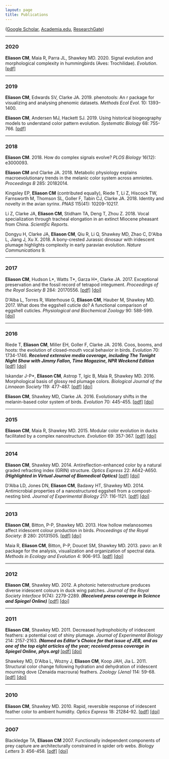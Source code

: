 ```yaml
---
layout: page
title: Publications
---
```


([Google Scholar](http://scholar.google.com/citations?user=IJ7DM7kAAAAJ&amp;hl=en), [Academia.edu](http://utexas.academia.edu/ChadEliason), [ResearchGate](https://www.researchgate.net/profile/Chad_Eliason))

<!-- ## Published or in press -->

---

### 2020

__Eliason CM__, Maia R, Parra JL, Shawkey MD. 2020. Signal evolution and morphological complexity in hummingbirds (Aves: Trochilidae). _Evolution_. [[pdf]]({{url}}/pdfs/hummingbirds.pdf)


---

### 2019

__Eliason CM__, Edwards SV, Clarke JA. 2019. phenotools: An r package for visualizing and analysing phenomic datasets. _Methods Ecol Evol._ 10: 1393–1400.

__Eliason CM__, Andersen MJ, Hackett SJ. 2019. Using historical biogeography models to understand color pattern evolution. _Systematic Biology_ 68: 755-766. [[pdf]]({{url}}/pdfs/plumage.pdf)

---

### 2018

__Eliason CM__. 2018. How do complex signals evolve? _PLOS Biology_ 16(12): e3000093.

__Eliason CM__ and Clarke JA. 2018. Metabolic physiology explains macroevolutionary trends in the melanic color system across amniotes. _Proceedings B_ 285: 20182014.

Kingsley EP, __Eliason CM__ (contributed equally), Riede T, Li Z, Hiscock TW, Farnsworth M, Thomson SL, Goller F, Tabin CJ, Clarke JA. 2018. Identity and novelty in the avian syrinx. _PNAS_ 115(41): 10209-10217.

Li Z, Clarke JA, __Eliason CM__, Stidham TA, Deng T, Zhou Z. 2018. Vocal specialization through tracheal elongation in an extinct Miocene pheasant from China. _Scientific Reports_.

Dongyu H, Clarke JA, __Eliason CM__, Qiu R, Li Q, Shawkey MD, Zhao C, D'Alba L, Jiang J, Xu X. 2018. A bony-crested Jurassic dinosaur with iridescent plumage highlights complexity in early paravian evolution. _Nature Communications_ 9.

---

### 2017

__Eliason CM__, Hudson L*, Watts T*, Garza H*, Clarke JA. 2017. Exceptional preservation and the fossil record of tetrapod integument. _Proceedings of the Royal Society B_ 284: 20170556. [[pdf]]({{url}}/pdfs/lagerstatten.pdf) [[doi]](http://dx.doi.org/10.1098/rspb.2017.0556)

D'Alba L, Torres R, Waterhouse G, __Eliason CM__, Hauber M, Shawkey MD. 2017. What does the eggshell cuticle do? A functional comparison of eggshell cuticles. _Physiological and Biochemical Zoology_ 90: 588-599. [[doi]](https://doi.org/10.1086/693434)

---

### 2016

Riede T, __Eliason CM__, Miller EH, Goller F, Clarke JA. 2016. Coos, booms, and hoots: the evolution of closed-mouth vocal behavior in birds. _Evolution_ 70: 1734-1746. ___Received extensive media coverage, including The Tonight Night Show with Jimmy Fallon, Time Magazine, NPR Weekend Edition___ [[pdf]]({{url}}/pdfs/coos.pdf) [[doi]](http://dx.doi.org/10.1111/evo.12988)

Iskandar J-P*, __Eliason CM__, Astrop T, Igic B, Maia R, Shawkey MD. 2016. Morphological basis of glossy red plumage colors. _Biological Journal of the Linnaean Society_ 119: 477-487. [[pdf]]({{url}}/pdfs/shiny.pdf) [[doi]](http://dx.doi.org/10.1111/bij.12810)

__Eliason CM__, Shawkey MD, Clarke JA. 2016. Evolutionary shifts in the melanin-based color system of birds. _Evolution_ 70: 445-455. [[pdf]]({{url}}/pdfs/melanin.pdf) [[doi]](https://dx.doi.org/10.1111/evo.12855)

---

### 2015

__Eliason CM__, Maia R, Shawkey MD. 2015. Modular color evolution in ducks facilitated by a complex nanostructure. _Evolution_ 69: 357-367. [[pdf]]({{url}}/pdfs/modular.pdf) [[doi]](https://dx.doi.org/10.1111/evo.12575)

---

### 2014

__Eliason CM__, Shawkey MD. 2014. Antireflection-enhanced color by a natural graded refracting index (GRIN) structure. _Optics Express_ 22: A642-A650. ___(Highlighted in Virtual Journal of Biomedical Optics)___ [[pdf]]({{url}}/pdfs/antireflection.pdf) [[doi]](https://doi.org/10.1364/OE.22.00A642)

D'Alba LD, Jones DN, __Eliason CM__, Badawy HT, Shawkey MD. 2014. Antimicrobial properties of a nanostructured eggshell from a compost-nesting bird. _Journal of Experimental Biology_ 217: 116-1121. [[pdf]]({{url}}/pdfs/compost.pdf) [[doi]](http://doi.org/10.1242/jeb.098343)

---

### 2013

__Eliason CM__, Bitton, P-P, Shawkey MD. 2013. How hollow melanosomes affect iridescent colour production in birds. _Proceedings of the Royal Society: B_ 280: 20131505. [[pdf]]({{url}}/pdfs/hollow.pdf) [[doi]](http://doi.org/10.1098/rspb.2013.1505)

Maia R, __Eliason CM__, Bitton, P-P, Doucet SM, Shawkey MD. 2013. pavo: an R package for the analysis, visualization and organization of spectral data. _Methods in Ecology and Evolution_ 4: 906-913. [[pdf]]({{url}}/pdfs/pavo.pdf) [[doi]](https://doi.org/10.1111/2041-210X.12069)

---

### 2012

__Eliason CM__, Shawkey MD. 2012. A photonic heterostructure produces diverse iridescent colours in duck wing patches. _Journal of the Royal Society Interface_ 9(74): 2279-2289. ___(Received press coverage in Science and Spiegel Online)___ [[pdf]]({{url}}/pdfs/heterostructure.pdf) [[doi]](https://doi.org/10.1098/rsif.2012.0118)

---

### 2011

__Eliason CM__, Shawkey MD. 2011. Decreased hydrophobicity of iridescent feathers: a potential cost of shiny plumage. _Journal of Experimental Biology_ 214: 2157-2163. ___(Named as Editor's Choice for that issue of JEB, and as one of the top eight articles of the year; received press coverage in Spiegel Online, phys.org)___ [[pdf]]({{url}}/pdfs/hydrophobicity.pdf) [[doi]](https://doi.org/10.1242/jeb.055822)

Shawkey MD, D'Alba L, Wozny J, __Eliason CM__, Koop JAH, Jia L. 2011. Structural color change following hydration and dehydration of iridescent mourning dove (Zenaida macroura) feathers. _Zoology (Jena)_ 114: 59-68. [[pdf]]({{url}}/pdfs/modo.pdf) [[doi]](http://dx.doi.org/10.1016/j.zool.2010.11.001)

---

### 2010

__Eliason CM__, Shawkey MD. 2010. Rapid, reversible response of iridescent feather color to ambient humidity. _Optics Express_ 18: 21284-92. [[pdf]]({{url}}/pdfs/rapid.pdf) [[doi]](https://doi.org/10.1364/OE.18.021284)

---

### 2007

Blackledge TA, __Eliason CM__ 2007. Functionally independent components of prey capture are architecturally constrained in spider orb webs. _Biology Letters_ 3: 456-458. [[pdf]]({{url}}/pdfs/spiders.pdf) [[doi]](https://doi.org/10.1098/rsbl.2007.0218)
